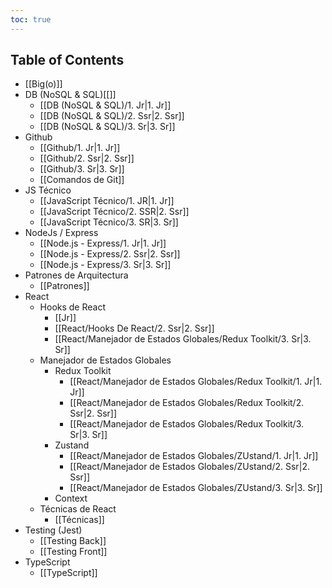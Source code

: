 ```yaml
---
toc: true
---
```

## Table of Contents

- [[Big(o)]]
- DB (NoSQL & SQL)[[]]
	- [[DB (NoSQL & SQL)/1. Jr|1. Jr]]
	- [[DB (NoSQL & SQL)/2. Ssr|2. Ssr]]
	- [[DB (NoSQL & SQL)/3. Sr|3. Sr]]
- Github
	- [[Github/1. Jr|1. Jr]]
	- [[Github/2. Ssr|2. Ssr]]
	- [[Github/3. Sr|3. Sr]]
	- [[Comandos de Git]]
- JS Técnico
	- [[JavaScript Técnico/1. JR|1. Jr]]
	- [[JavaScript Técnico/2. SSR|2. Ssr]]
	- [[JavaScript Técnico/3. SR|3. Sr]]
- NodeJs / Express
	- [[Node.js - Express/1. Jr|1. Jr]]
	- [[Node.js - Express/2. Ssr|2. Ssr]]
	- [[Node.js - Express/3. Sr|3. Sr]]
- Patrones de Arquitectura
	- [[Patrones]]
- React
	- Hooks de React
		- [[Jr]]
		- [[React/Hooks De React/2. Ssr|2. Ssr]]
		- [[React/Manejador de Estados Globales/Redux Toolkit/3. Sr|3. Sr]]
	- Manejador de Estados Globales
		- Redux Toolkit
			- [[React/Manejador de Estados Globales/Redux Toolkit/1. Jr|1. Jr]]
			- [[React/Manejador de Estados Globales/Redux Toolkit/2. Ssr|2. Ssr]]
			- [[React/Manejador de Estados Globales/Redux Toolkit/3. Sr|3. Sr]]
		- Zustand
			- [[React/Manejador de Estados Globales/ZUstand/1. Jr|1. Jr]]
			- [[React/Manejador de Estados Globales/ZUstand/2. Ssr|2. Ssr]]
			- [[React/Manejador de Estados Globales/ZUstand/3. Sr|3. Sr]]
		- Context
	- Técnicas de React
		- [[Técnicas]]
- Testing (Jest)
	- [[Testing Back]]
	- [[Testing Front]]
- TypeScript
	- [[TypeScript]]